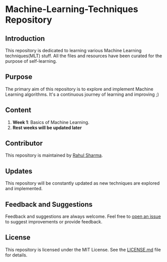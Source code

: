 # Machine-Learning-Techniques Repository

## Introduction
This repository is dedicated to learning various Machine Learning techniques(MLT) stuff. All the files and resources have been curated for the purpose of self-learning.

## Purpose
The primary aim of this repository is to explore and implement Machine Learning algorithms. It's a continuous journey of learning and improving ;)

## Content
1. **Week 1**: Basics of Machine Learning.
2. **Rest weeks will be updated later**

## Contributor
This repository is maintained by [Rahul Sharma](https://github.com/rahulsharmaYS).

## Updates
This repository will be constantly updated as new techniques are explored and implemented.

## Feedback and Suggestions
Feedback and suggestions are always welcome. Feel free to [open an issue](https://github.com/rahulsharmaYS/Machine-Learning-Techniques/issues) to suggest improvements or provide feedback.

## License
This repository is licensed under the MIT License. See the [LICENSE.md](LICENSE.md) file for details.
